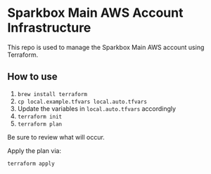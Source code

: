 # Sparkbox Main AWS Account Infrastructure

This repo is used to manage the Sparkbox Main AWS account using Terraform.

## How to use

1. `brew install terraform`
2. `cp local.example.tfvars local.auto.tfvars`
3. Update the variables in `local.auto.tfvars` accordingly
4. `terraform init`
3. `terraform plan`

Be sure to review what will occur.

Apply the plan via:

```
terraform apply
```
